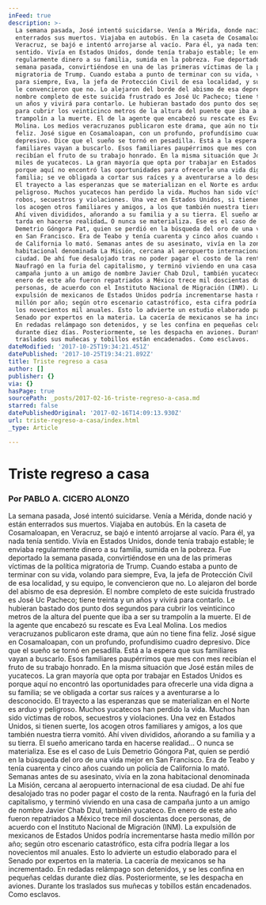 ```yaml
---
inFeed: true
description: >-
  La semana pasada, José intentó suicidarse. Venía a Mérida, donde nació y están
  enterrados sus muertos. Viajaba en autobús. En la caseta de Cosamaloapan, en
  Veracruz, se bajó e intentó arrojarse al vacío. Para él, ya nada tenía
  sentido. Vivía en Estados Unidos, donde tenía trabajo estable; le enviaba
  regularmente dinero a su familia, sumida en la pobreza. Fue deportado la
  semana pasada, convirtiéndose en una de las primeras víctimas de la política
  migratoria de Trump. Cuando estaba a punto de terminar con su vida, volando
  para siempre, Eva, la jefa de Protección Civil de esa localidad, y su equipo,
  le convencieron que no. Lo alejaron del borde del abismo de esa depresión. El
  nombre completo de este suicida frustrado es José Uc Pacheco; tiene treinta y
  un años y vivirá para contarlo. Le hubieran bastado dos punto dos segundos
  para cubrir los veinticinco metros de la altura del puente que iba a ser su
  trampolín a la muerte. El de la agente que encabezó su rescate es Eva Leal
  Molina. Los medios veracruzanos publicaron este drama, que aún no tiene fina
  feliz. José sigue en Cosamaloapan, con un profundo, profundísimo cuadro
  depresivo. Dice que el sueño se tornó en pesadilla. Está a la espera que sus
  familiares vayan a buscarlo. Esos familiares paupérrimos que mes con mes
  recibían el fruto de su trabajo honrado. En la misma situación que José están
  miles de yucatecos. La gran mayoría que opta por trabajar en Estados Unidos es
  porque aquí no encontró las oportunidades para ofrecerle una vida digna a su
  familia; se ve obligada a cortar sus raíces y a aventurarse a lo desconocido.
  El trayecto a las esperanzas que se materializan en el Norte es arduo y
  peligroso. Muchos yucatecos han perdido la vida. Muchos han sido víctimas de
  robos, secuestros y violaciones. Una vez en Estados Unidos, si tienen suerte,
  los acogen otros familiares y amigos, a los que también nuestra tierra vomitó.
  Ahí viven divididos, añorando a su familia y a su tierra. El sueño americano
  tarda en hacerse realidad… O nunca se materializa. Ese es el caso de Luis
  Demetrio Góngora Pat, quien se perdió en la búsqueda del oro de una vida mejor
  en San Francisco. Era de Teabo y tenía cuarenta y cinco años cuando un policía
  de California lo mató. Semanas antes de su asesinato, vivía en la zona
  habitacional denominada La Misión, cercana al aeropuerto internacional de esa
  ciudad. De ahí fue desalojado tras no poder pagar el costo de la renta.
  Naufragó en la furia del capitalismo, y terminó viviendo en una casa de
  campaña junto a un amigo de nombre Javier Chab Dzul, también yucateco. En
  enero de este año fueron repatriados a México trece mil doscientas doce
  personas, de acuerdo con el Instituto Nacional de Migración (INM). La
  expulsión de mexicanos de Estados Unidos podría incrementarse hasta medio
  millón por año; según otro escenario catastrófico, esta cifra podría llegar a
  los novecientos mil anuales. Esto lo advierte un estudio elaborado para el
  Senado por expertos en la materia. La cacería de mexicanos se ha incrementado.
  En redadas relámpago son detenidos, y se les confina en pequeñas celdas
  durante diez días. Posteriormente, se les despacha en aviones. Durante los
  traslados sus muñecas y tobillos están encadenados. Como esclavos. 
dateModified: '2017-10-25T19:34:21.451Z'
datePublished: '2017-10-25T19:34:21.892Z'
title: Triste regreso a casa
author: []
publisher: {}
via: {}
hasPage: true
sourcePath: _posts/2017-02-16-triste-regreso-a-casa.md
starred: false
datePublishedOriginal: '2017-02-16T14:09:13.930Z'
url: triste-regreso-a-casa/index.html
_type: Article

---
```

# Triste regreso a casa

### Por PABLO A. CICERO ALONZO

La semana pasada, José intentó suicidarse. Venía a Mérida, donde nació y están enterrados sus muertos. Viajaba en autobús. En la caseta de Cosamaloapan, en Veracruz, se bajó e intentó arrojarse al vacío. Para él, ya nada tenía sentido. Vivía en Estados Unidos, donde tenía trabajo estable; le enviaba regularmente dinero a su familia, sumida en la pobreza. Fue deportado la semana pasada, convirtiéndose en una de las primeras víctimas de la política migratoria de Trump. Cuando estaba a punto de terminar con su vida, volando para siempre, Eva, la jefa de Protección Civil de esa localidad, y su equipo, le convencieron que no. Lo alejaron del borde del abismo de esa depresión. El nombre completo de este suicida frustrado es José Uc Pacheco; tiene treinta y un años y vivirá para contarlo. Le hubieran bastado dos punto dos segundos para cubrir los veinticinco metros de la altura del puente que iba a ser su trampolín a la muerte. El de la agente que encabezó su rescate es Eva Leal Molina. Los medios veracruzanos publicaron este drama, que aún no tiene fina feliz. José sigue en Cosamaloapan, con un profundo, profundísimo cuadro depresivo. Dice que el sueño se tornó en pesadilla. Está a la espera que sus familiares vayan a buscarlo. Esos familiares paupérrimos que mes con mes recibían el fruto de su trabajo honrado. En la misma situación que José están miles de yucatecos. La gran mayoría que opta por trabajar en Estados Unidos es porque aquí no encontró las oportunidades para ofrecerle una vida digna a su familia; se ve obligada a cortar sus raíces y a aventurarse a lo desconocido. El trayecto a las esperanzas que se materializan en el Norte es arduo y peligroso. Muchos yucatecos han perdido la vida. Muchos han sido víctimas de robos, secuestros y violaciones. Una vez en Estados Unidos, si tienen suerte, los acogen otros familiares y amigos, a los que también nuestra tierra vomitó. Ahí viven divididos, añorando a su familia y a su tierra. El sueño americano tarda en hacerse realidad... O nunca se materializa. Ese es el caso de Luis Demetrio Góngora Pat, quien se perdió en la búsqueda del oro de una vida mejor en San Francisco. Era de Teabo y tenía cuarenta y cinco años cuando un policía de California lo mató. Semanas antes de su asesinato, vivía en la zona habitacional denominada La Misión, cercana al aeropuerto internacional de esa ciudad. De ahí fue desalojado tras no poder pagar el costo de la renta. Naufragó en la furia del capitalismo, y terminó viviendo en una casa de campaña junto a un amigo de nombre Javier Chab Dzul, también yucateco. En enero de este año fueron repatriados a México trece mil doscientas doce personas, de acuerdo con el Instituto Nacional de Migración (INM). La expulsión de mexicanos de Estados Unidos podría incrementarse hasta medio millón por año; según otro escenario catastrófico, esta cifra podría llegar a los novecientos mil anuales. Esto lo advierte un estudio elaborado para el Senado por expertos en la materia. La cacería de mexicanos se ha incrementado. En redadas relámpago son detenidos, y se les confina en pequeñas celdas durante diez días. Posteriormente, se les despacha en aviones. Durante los traslados sus muñecas y tobillos están encadenados. Como esclavos.